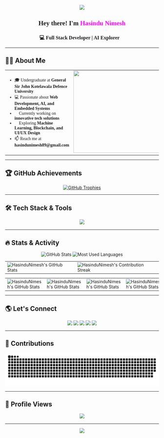 <!-- 🎨 Futuristic Banner -->
<p align="center">
  <img src="https://capsule-render.vercel.app/api?type=waving&color=0:ff0000,100:0000ff&height=200&section=header&text=Welcome%20to%20My%20World!&fontSize=40&fontColor=fff&animation=fadeIn"/>
</p>

<h2 align="center" style="font-family: Consolas;">🚀 Hey there! I'm <span style="color:#ff00ff">Hasindu Nimesh</span> 👋</h2>
<h3 align="center" style="font-family: Consolas;">💻 Full Stack Developer | AI Explorer 🤖</h3>

---

## **👨‍💻 About Me**
<table>
<tr>
<td>
<ul style="font-family: Consolas;">
<li>🎓 Undergraduate at <b>General Sir John Kotelawala Defence University</b></li>
<li>💻 Passionate about <b>Web Development, AI, and Embedded Systems</b></li>
<li>🚀 Currently working on <b>innovative tech solutions</b></li>
<li>🌱 Exploring <b>Machine Learning, Blockchain, and UI/UX Design</b></li>
<li>📫 Reach me at <b>hasindunimesh89@gmail.com</b></li>
</ul>
</td>
<td>
<img src="https://images-wixmp-ed30a86b8c4ca887773594c2.wixmp.com/f/c83c004e-1370-4756-88e5-4071de797088/dgdq8br-09cc7ad6-a021-47a5-b0e0-917b12b0f7a7.gif?token=eyJ0eXAiOiJKV1QiLCJhbGciOiJIUzI1NiJ9.eyJzdWIiOiJ1cm46YXBwOjdlMGQxODg5ODIyNjQzNzNhNWYwZDQxNWVhMGQyNmUwIiwiaXNzIjoidXJuOmFwcDo3ZTBkMTg4OTgyMjY0MzczYTVmMGQ0MTVlYTBkMjZlMCIsIm9iaiI6W1t7InBhdGgiOiJcL2ZcL2M4M2MwMDRlLTEzNzAtNDc1Ni04OGU1LTQwNzFkZTc5NzA4OFwvZGdkcThici0wOWNjN2FkNi1hMDIxLTQ3YTUtYjBlMC05MTdiMTJiMGY3YTcuZ2lmIn1dXSwiYXVkIjpbInVybjpzZXJ2aWNlOmZpbGUuZG93bmxvYWQiXX0.tqRMtE-b2QiI2nnefNxSDMJvZCcYqFmq2ccg_Xfzqb8" width="480" height="270"/>
</td>
</tr>
</table>

---

## 🏆 **GitHub Achievements**
<p align="center">
  <a href="https://github.com/ryo-ma/github-profile-trophy">
    <img src="https://github-profile-trophy.vercel.app/?username=hasindunimesh&theme=darkhub&margin-w=8&no-bg=true" alt="GitHub Trophies"/>
  </a>
</p>

---

## 🛠️ **Tech Stack & Tools**
<p align="center">
  <img src="https://skillicons.dev/icons?i=html,css,js,python,java,cpp,nodejs,react,github,linux,postgres,mongodb,docker,kubernetes,qt,tensorflow,mysql,d3js,firebase,figma,arduino" />
</p>

---

## 🔥 **Stats & Activity**
<p align="center">
  <img src="https://github-readme-stats.vercel.app/api?username=HasinduNimesh&show_icons=true&theme=radical&hide_border=true" height="150" alt="GitHub Stats"/>
  <img src="https://github-readme-stats.vercel.app/api/top-langs?username=HasinduNimesh&layout=compact&theme=radical&hide_border=true" height="150" alt="Most Used Languages"/>
</p>

 <table align="center" width="100%" height="100%" >
    <tr>
       <td><img style="border: none;" src="https://github-profile-summary-cards.vercel.app/api/cards/profile-details?username=HasinduNimesh&theme=github_dark" alt="HasinduNimesh's GitHub Stats"/></td>   
       <td><img style="border: none;" src="https://github-readme-streak-stats.herokuapp.com/?user=HasinduNimesh&theme=merko" alt="HasinduNimesh's Contribution Streak"/></td>
    </tr>
 </table>
  <table align="center" width="100%" height="100%" >
    <tr>
        <td><img style="border: none;" src="https://github-profile-summary-cards.vercel.app/api/cards/stats?username=HasinduNimesh&theme=github_dark" alt="HasinduNimesh's GitHub Stats"/></td>
        <td><img style="border: none;" src="https://github-profile-summary-cards.vercel.app/api/cards/productive-time?username=HasinduNimesh&theme=github_dark&utcOffset=10" alt="HasinduNimesh's GitHub Stats"/>
        <td><img style="border: none;" src="https://github-profile-summary-cards.vercel.app/api/cards/repos-per-language?username=HasinduNimesh&theme=github_dark" alt="HasinduNimesh's GitHub Stats"/></td>
        <td><img style="border: none;" src="https://github-profile-summary-cards.vercel.app/api/cards/most-commit-language?username=HasinduNimesh&theme=github_dark" alt="HasinduNimesh's GitHub Stats"/></td>
    </tr>
 </table>
</div>


---

## 🌎 **Let's Connect**
<p align="center">
  <a href="https://www.instagram.com/hasindu_nimesh" target="_blank"><img src="https://img.shields.io/badge/Instagram-%23E4405F.svg?style=for-the-badge&logo=instagram&logoColor=white"/></a>
  <a href="https://discordapp.com/users/1182149229603471401" target="_blank"><img src="https://img.shields.io/badge/Discord-%237289DA.svg?style=for-the-badge&logo=discord&logoColor=white"/></a>
  <a href="mailto:hasindunimesh89@gmail.com" target="_blank"><img src="https://img.shields.io/badge/Gmail-%23D14836.svg?style=for-the-badge&logo=gmail&logoColor=white"/></a>
  <a href="https://www.linkedin.com/in/hasindu-nimesh-6457521b6/" target="_blank"><img src="https://img.shields.io/badge/LinkedIn-%230077B5.svg?style=for-the-badge&logo=linkedin&logoColor=white"/></a>
  <a href="https://www.facebook.com/hasindu.nimesh.94" target="_blank"><img src="https://img.shields.io/badge/Facebook-%231877F2.svg?style=for-the-badge&logo=facebook&logoColor=white"/></a>
</p>

---

## 🐍 **Contributions**
<p align="center">
  <img src="https://github.com/HasinduNimesh/HasinduNimesh/blob/output/github-contribution-grid-snake.svg" />
</p>

---

## 🎯 **Profile Views**
<p align="center">
  <img src="https://profile-counter.glitch.me/HasinduNimesh/count.svg?" />
</p>

---

<!-- 🎨 Futuristic Footer -->
<p align="center">
  <img src="https://capsule-render.vercel.app/api?type=waving&color=0:0000ff,100:ff0000&height=150&section=footer"/>
</p>
